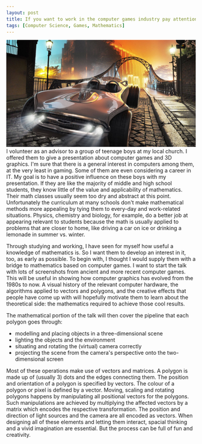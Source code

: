 ```yaml
---
layout: post
title: If you want to work in the computer games industry pay attention in math class
tags: [Computer Science, Games, Mathematics]
---
```


<img class="floatright" src="/images/computer-graphics.jpg" />
I volunteer as an advisor to a group of teenage boys at my local church. I offered them to give a presentation about computer games and 3D graphics. I'm sure that there is a general interest in computers among them, at the very least in gaming. Some of them are even considering a career in IT. My goal is to have a positive influence on these boys with my presentation. If they are like the majority of middle and high school students, they know little of the value and applicability of mathematics. Their math classes usually seem too dry and abstract at this point. Unfortunately the curriculum at many schools don't make mathematical methods more appealing by tying them to every-day and work-related situations. Physics, chemistry and biology, for example, do a better job at appearing relevant to students because the math is usually applied to problems that are closer to home, like driving a car on ice or drinking a lemonade in summer vs. winter.

Through studying and working, I have seen for myself how useful a knowledge of mathematics is. So I want them to develop an interest in it, too, as early as possible. To begin with, I thought I would supply them with a bridge to mathematics based on computer games. I want to start the talk with lots of screenshots from ancient and more recent computer games. This will be useful in showing how computer graphics has evolved from the 1980s to now. A visual history of the relevant computer hardware, the algorithms applied to  vectors and polygons, and the creative effects that people have come up with will hopefully motivate them to learn about the theoretical side: the mathematics required to achieve those cool results.

The mathematical portion of the talk will then cover the pipeline that each polygon goes through:
- modelling and placing objects in a three-dimensional scene
- lighting the objects and the environment
- situating and rotating the (virtual) camera correctly
- projecting the scene from the camera's perspective onto the two-dimensional screen

Most of these operations make use of vectors and matrices. A polygon is made up of (usually 3) dots and the edges connecting them. The position and orientation of a polygon is specified by vectors. The colour of a polygon or pixel is defined by a vector. Moving, scaling and rotating polygons happens by manipulating all positional vectors for the polygons. Such manipulations are achieved by multiplying the affected vectors by a matrix which encodes the respective transformation. The position and direction of light sources and the camera are all encoded as vectors. When designing all of these elements and letting them interact, spacial thinking and a vivid imagination are essential. But the process can be full of fun and creativity.
